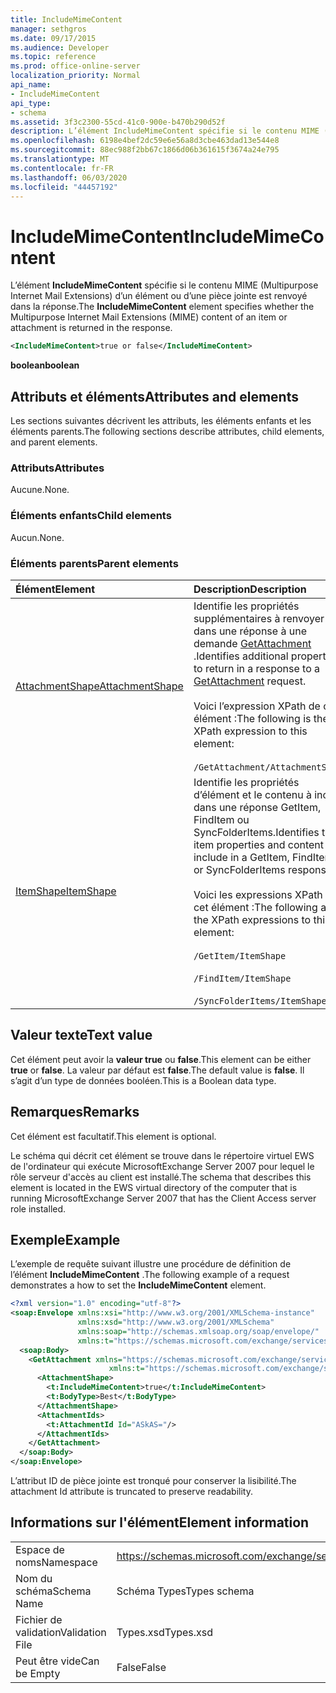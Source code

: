 ```yaml
---
title: IncludeMimeContent
manager: sethgros
ms.date: 09/17/2015
ms.audience: Developer
ms.topic: reference
ms.prod: office-online-server
localization_priority: Normal
api_name:
- IncludeMimeContent
api_type:
- schema
ms.assetid: 3f3c2300-55cd-41c0-900e-b470b290d52f
description: L’élément IncludeMimeContent spécifie si le contenu MIME (Multipurpose Internet Mail Extensions) d’un élément ou d’une pièce jointe est renvoyé dans la réponse.
ms.openlocfilehash: 6198e4bef2dc59e6e56a8d3cbe463dad13e544e8
ms.sourcegitcommit: 88ec988f2bb67c1866d06b361615f3674a24e795
ms.translationtype: MT
ms.contentlocale: fr-FR
ms.lasthandoff: 06/03/2020
ms.locfileid: "44457192"
---
```

# <a name="includemimecontent"></a><span data-ttu-id="14681-103">IncludeMimeContent</span><span class="sxs-lookup"><span data-stu-id="14681-103">IncludeMimeContent</span></span>

<span data-ttu-id="14681-104">L’élément **IncludeMimeContent** spécifie si le contenu MIME (Multipurpose Internet Mail Extensions) d’un élément ou d’une pièce jointe est renvoyé dans la réponse.</span><span class="sxs-lookup"><span data-stu-id="14681-104">The **IncludeMimeContent** element specifies whether the Multipurpose Internet Mail Extensions (MIME) content of an item or attachment is returned in the response.</span></span> 
  
```xml
<IncludeMimeContent>true or false</IncludeMimeContent>
```

 <span data-ttu-id="14681-105">**boolean**</span><span class="sxs-lookup"><span data-stu-id="14681-105">**boolean**</span></span>
## <a name="attributes-and-elements"></a><span data-ttu-id="14681-106">Attributs et éléments</span><span class="sxs-lookup"><span data-stu-id="14681-106">Attributes and elements</span></span>

<span data-ttu-id="14681-107">Les sections suivantes décrivent les attributs, les éléments enfants et les éléments parents.</span><span class="sxs-lookup"><span data-stu-id="14681-107">The following sections describe attributes, child elements, and parent elements.</span></span>
  
### <a name="attributes"></a><span data-ttu-id="14681-108">Attributs</span><span class="sxs-lookup"><span data-stu-id="14681-108">Attributes</span></span>

<span data-ttu-id="14681-109">Aucune.</span><span class="sxs-lookup"><span data-stu-id="14681-109">None.</span></span>
  
### <a name="child-elements"></a><span data-ttu-id="14681-110">Éléments enfants</span><span class="sxs-lookup"><span data-stu-id="14681-110">Child elements</span></span>

<span data-ttu-id="14681-111">Aucun.</span><span class="sxs-lookup"><span data-stu-id="14681-111">None.</span></span>
  
### <a name="parent-elements"></a><span data-ttu-id="14681-112">Éléments parents</span><span class="sxs-lookup"><span data-stu-id="14681-112">Parent elements</span></span>

|<span data-ttu-id="14681-113">**Élément**</span><span class="sxs-lookup"><span data-stu-id="14681-113">**Element**</span></span>|<span data-ttu-id="14681-114">**Description**</span><span class="sxs-lookup"><span data-stu-id="14681-114">**Description**</span></span>|
|:-----|:-----|
|[<span data-ttu-id="14681-115">AttachmentShape</span><span class="sxs-lookup"><span data-stu-id="14681-115">AttachmentShape</span></span>](attachmentshape.md) <br/> | <span data-ttu-id="14681-116">Identifie les propriétés supplémentaires à renvoyer dans une réponse à une demande [GetAttachment](getattachment.md) .</span><span class="sxs-lookup"><span data-stu-id="14681-116">Identifies additional properties to return in a response to a [GetAttachment](getattachment.md) request.</span></span>  <br/> <br/> <span data-ttu-id="14681-117">Voici l’expression XPath de cet élément :</span><span class="sxs-lookup"><span data-stu-id="14681-117">The following is the XPath expression to this element:</span></span>  <br/><br/>  `/GetAttachment/AttachmentShape` <br/> |
|[<span data-ttu-id="14681-118">ItemShape</span><span class="sxs-lookup"><span data-stu-id="14681-118">ItemShape</span></span>](itemshape.md) <br/> | <span data-ttu-id="14681-119">Identifie les propriétés d’élément et le contenu à inclure dans une réponse GetItem, FindItem ou SyncFolderItems.</span><span class="sxs-lookup"><span data-stu-id="14681-119">Identifies the item properties and content to include in a GetItem, FindItem, or SyncFolderItems response.</span></span>  <br/> <br/> <span data-ttu-id="14681-120">Voici les expressions XPath de cet élément :</span><span class="sxs-lookup"><span data-stu-id="14681-120">The following are the XPath expressions to this element:</span></span><br/>  <br/>  `/GetItem/ItemShape` <br/><br/>  `/FindItem/ItemShape` <br/><br/>  `/SyncFolderItems/ItemShape` <br/> |
   
## <a name="text-value"></a><span data-ttu-id="14681-121">Valeur texte</span><span class="sxs-lookup"><span data-stu-id="14681-121">Text value</span></span>

<span data-ttu-id="14681-122">Cet élément peut avoir la **valeur true** ou **false**.</span><span class="sxs-lookup"><span data-stu-id="14681-122">This element can be either **true** or **false**.</span></span> <span data-ttu-id="14681-123">La valeur par défaut est **false**.</span><span class="sxs-lookup"><span data-stu-id="14681-123">The default value is **false**.</span></span> <span data-ttu-id="14681-124">Il s’agit d’un type de données booléen.</span><span class="sxs-lookup"><span data-stu-id="14681-124">This is a Boolean data type.</span></span>
  
## <a name="remarks"></a><span data-ttu-id="14681-125">Remarques</span><span class="sxs-lookup"><span data-stu-id="14681-125">Remarks</span></span>

<span data-ttu-id="14681-126">Cet élément est facultatif.</span><span class="sxs-lookup"><span data-stu-id="14681-126">This element is optional.</span></span>
  
<span data-ttu-id="14681-127">Le schéma qui décrit cet élément se trouve dans le répertoire virtuel EWS de l'ordinateur qui exécute MicrosoftExchange Server 2007 pour lequel le rôle serveur d'accès au client est installé.</span><span class="sxs-lookup"><span data-stu-id="14681-127">The schema that describes this element is located in the EWS virtual directory of the computer that is running MicrosoftExchange Server 2007 that has the Client Access server role installed.</span></span>
  
## <a name="example"></a><span data-ttu-id="14681-128">Exemple</span><span class="sxs-lookup"><span data-stu-id="14681-128">Example</span></span>

<span data-ttu-id="14681-129">L’exemple de requête suivant illustre une procédure de définition de l’élément **IncludeMimeContent** .</span><span class="sxs-lookup"><span data-stu-id="14681-129">The following example of a request demonstrates a how to set the **IncludeMimeContent** element.</span></span> 
  
```xml
<?xml version="1.0" encoding="utf-8"?>
<soap:Envelope xmlns:xsi="http://www.w3.org/2001/XMLSchema-instance"
               xmlns:xsd="http://www.w3.org/2001/XMLSchema"
               xmlns:soap="http://schemas.xmlsoap.org/soap/envelope/"
               xmlns:t="https://schemas.microsoft.com/exchange/services/2006/types">
  <soap:Body>
    <GetAttachment xmlns="https://schemas.microsoft.com/exchange/services/2006/messages" 
                      xmlns:t="https://schemas.microsoft.com/exchange/services/2006/types">
      <AttachmentShape>
        <t:IncludeMimeContent>true</t:IncludeMimeContent>
        <t:BodyType>Best</t:BodyType>
      </AttachmentShape>
      <AttachmentIds>
        <t:AttachmentId Id="ASkAS="/>
      </AttachmentIds>
    </GetAttachment>
  </soap:Body>
</soap:Envelope>
```

<span data-ttu-id="14681-130">L’attribut ID de pièce jointe est tronqué pour conserver la lisibilité.</span><span class="sxs-lookup"><span data-stu-id="14681-130">The attachment Id attribute is truncated to preserve readability.</span></span>
  
## <a name="element-information"></a><span data-ttu-id="14681-131">Informations sur l'élément</span><span class="sxs-lookup"><span data-stu-id="14681-131">Element information</span></span>

|||
|:-----|:-----|
|<span data-ttu-id="14681-132">Espace de noms</span><span class="sxs-lookup"><span data-stu-id="14681-132">Namespace</span></span>  <br/> |https://schemas.microsoft.com/exchange/services/2006/types  <br/> |
|<span data-ttu-id="14681-133">Nom du schéma</span><span class="sxs-lookup"><span data-stu-id="14681-133">Schema Name</span></span>  <br/> |<span data-ttu-id="14681-134">Schéma Types</span><span class="sxs-lookup"><span data-stu-id="14681-134">Types schema</span></span>  <br/> |
|<span data-ttu-id="14681-135">Fichier de validation</span><span class="sxs-lookup"><span data-stu-id="14681-135">Validation File</span></span>  <br/> |<span data-ttu-id="14681-136">Types.xsd</span><span class="sxs-lookup"><span data-stu-id="14681-136">Types.xsd</span></span>  <br/> |
|<span data-ttu-id="14681-137">Peut être vide</span><span class="sxs-lookup"><span data-stu-id="14681-137">Can be Empty</span></span>  <br/> |<span data-ttu-id="14681-138">False</span><span class="sxs-lookup"><span data-stu-id="14681-138">False</span></span>  <br/> |
   

